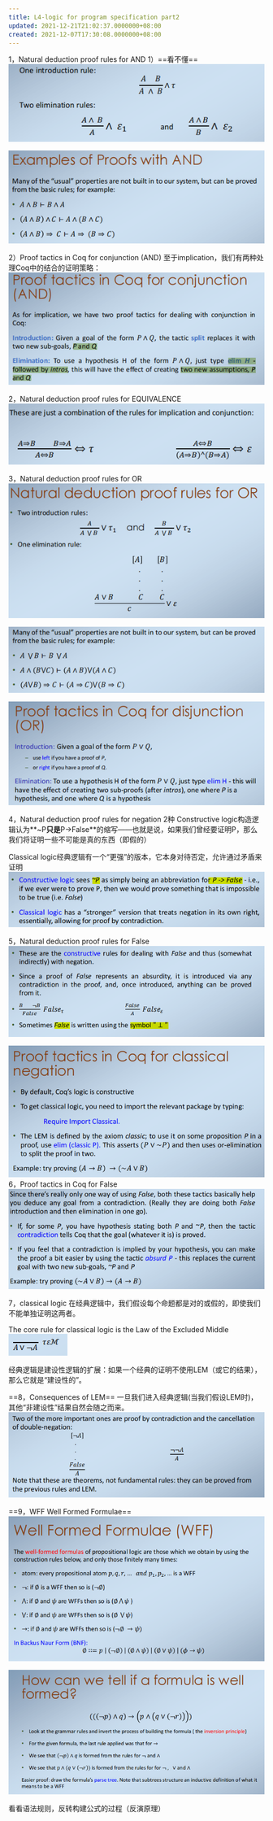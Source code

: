 ```yaml
---
title: L4-logic for program specification part2
updated: 2021-12-21T21:02:37.0000000+08:00
created: 2021-12-07T17:30:08.0000000+08:00
---
```


1，Natural deduction proof rules for AND
1）==看不懂==
![image1](../../assets/15e23d9cc2054db293e7de8e9be43146.png)

![image2](../../assets/465fe6b0c09f43aaaf0115b41fe02d60.png)

2）Proof tactics in Coq for conjunction (AND)
至于implication，我们有两种处理Coq中的结合的证明策略：
![image3](../../assets/cb3901e7a340489280300778dfd2386c.png)

2，Natural deduction proof rules for EQUIVALENCE
![image4](../../assets/de0e5bab4d194ee4a9ce4cdc00be676c.png)

3，Natural deduction proof rules for OR
![image5](../../assets/a483e9c58a1f44809c21435000685c73.png)

![image6](../../assets/21e7f846afc440feaf29ad2ab88483be.png)

![image7](../../assets/a1376f01b6f44fc88edc77e3baf7032a.png)

4，Natural deduction proof rules for negation
2种
Constructive logic构造逻辑认为**~P**只是**P-\>False**的缩写——也就是说，如果我们曾经要证明P，那么我们将证明一些不可能是真的东西（即假的）

Classical logic经典逻辑有一个“更强”的版本，它本身对待否定，允许通过矛盾来证明
![image8](../../assets/a2591edef3dd481492cb5d47ad691539.png)

5，Natural deduction proof rules for False
![image9](../../assets/de977bab64c14ab5bff276fc71c90e84.png)

![image10](../../assets/c0dba5fda1684711aacb67358c503b60.png)
6，Proof tactics in Coq for False
![image11](../../assets/b8a12701e6414558b73f7dd95ec5bb5a.png)

7，classical logic
在经典逻辑中，我们假设每个命题都是对的或假的，即使我们不能单独证明这两者。

The core rule for classical logic is the Law of the Excluded Middle
![image12](../../assets/3594119758bd4aa99e7797c6aeb54383.png)

经典逻辑是建设性逻辑的扩展：如果一个经典的证明不使用LEM（或它的结果），那么它就是“建设性的”。

==8，Consequences of LEM==
一旦我们进入经典逻辑(当我们假设LEM时)，其他“非建设性”结果自然会随之而来。
![image13](../../assets/a05bfe46b58c4948b9fa5734f65f9b58.png)

==9，WFF Well Formed Formulae==
![image14](../../assets/bd02ae6dad8c4cf6b600dbef0926a6b0.png)

![image15](../../assets/40649de00cb84c08a602f6ad1a40b12a.png)

看看语法规则，反转构建公式的过程（反演原理）

